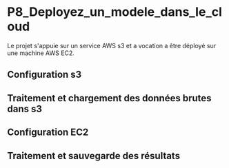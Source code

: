 # P8_Deployez_un_modele_dans_le_cloud
Le projet s'appuie sur un service AWS s3 et a vocation a être déployé sur une machine AWS EC2.
## Configuration s3
## Traitement et chargement des données brutes dans s3
## Configuration EC2
## Traitement et sauvegarde des résultats
